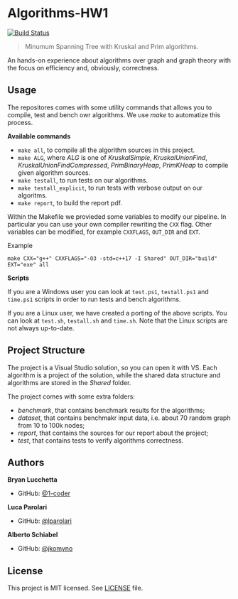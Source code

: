 # Algorithms-HW1

[![Build Status](https://travis-ci.com/jkomyno/algorithms-hw1.svg?token=VSm1u6swXqyzsdGeq7Kp&branch=master)](https://travis-ci.com/jkomyno/algorithms-hw1)

> Minumum Spanning Tree with Kruskal and Prim algorithms.

An hands-on experience about algorithms over graph and graph theory 
with the focus on efficiency and, obviously, correctness. 

## Usage

The repositores comes with some utility commands that allows you to
compile, test and bench owr algorithms. We use *make* to automatize
this process.

**Available commands**

- `make all`, to compile all the algorithm sources in this project.
- `make ALG`, where *ALG* is one of *KruskalSimple*, *KruskalUnionFind*,
    *KruskalUnionFindCompressed*, *PrimBinaryHeap*, *PrimKHeap* to 
    compile given algorithm sources.
- `make testall`, to run tests on our algorithms.
- `make testall_explicit`, to run tests with verbose output on our algoritms.
- `make report`, to build the report pdf.

Within the Makefile we provieded some variables to modify our pipeline.
In particular you can use your own compiler rewriting the `CXX` flag. Other
variables can be modified, for example `CXXFLAGS`, `OUT_DIR` and `EXT`.

Example
```
make CXX="g++" CXXFLAGS="-O3 -std=c++17 -I Shared" OUT_DIR="build" EXT="exe" all
```

**Scripts**

If you are a Windows user you can look at `test.ps1`, `testall.ps1` and 
`time.ps1` scripts in order to run tests and bench algorithms.

If you are a Linux user, we have created a porting of the above scripts.
You can look at `test.sh`, `testall.sh` and `time.sh`. Note that the Linux
scripts are not always up-to-date.

## Project Structure

The project is a Visual Studio solution, so you can open it with VS. Each
algorithm is a project of the solution, while the shared data structure and
algorithms are stored in the *Shared* folder.

The project comes with some extra folders:
- *benchmark*, that contains benchmark results for the algorithms;
- *dataset*, that contains benchmakr input data, i.e. about 70 random graph 
    from 10 to 100k nodes;
- *report*, that contains the sources for our report about the project;
- *test*, that contains tests to verify algorithms correctness. 

## Authors

**Bryan Lucchetta**
- GitHub: [@1-coder](https://github.com/1-coder)

**Luca Parolari**
- GitHub: [@lparolari](https://github.com/lparolari)

**Alberto Schiabel**
- GitHub: [@jkomyno](https://github.com/jkomyno)

## License

This project is MIT licensed. See [LICENSE](LICENSE) file.
